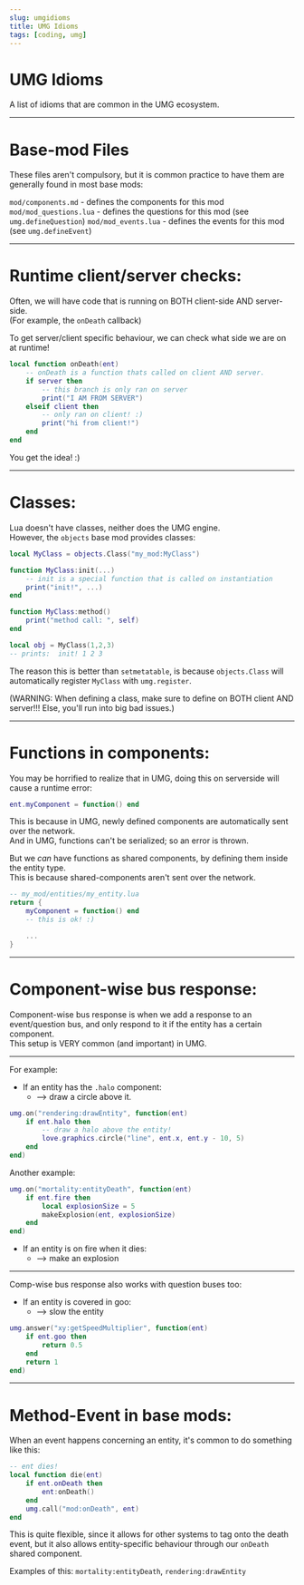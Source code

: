```yaml
---
slug: umgidioms
title: UMG Idioms
tags: [coding, umg]
---
```


# UMG Idioms
A list of idioms that are common in the UMG ecosystem.

<!--truncate-->

------------------

# Base-mod Files
These files aren't compulsory, but it is common practice to have them are generally found in most base mods:

`mod/components.md` - defines the components for this mod
`mod/mod_questions.lua` - defines the questions for this mod (see `umg.defineQuestion`)
`mod/mod_events.lua` - defines the events for this mod (see `umg.defineEvent`)


------------------

# Runtime client/server checks:
Often, we will have code that is running on BOTH client-side AND server-side.<br/>
(For example, the `onDeath` callback)

To get server/client specific behaviour, we can check what side we are on at runtime!
```lua
local function onDeath(ent)
    -- onDeath is a function thats called on client AND server.
    if server then
        -- this branch is only ran on server
        print("I AM FROM SERVER")
    elseif client then
        -- only ran on client! :)
        print("hi from client!")
    end
end
```
You get the idea! :)

------------------

# Classes:
Lua doesn't have classes, neither does the UMG engine.<br/>
However, the `objects` base mod provides classes:
```lua
local MyClass = objects.Class("my_mod:MyClass")

function MyClass:init(...)
    -- init is a special function that is called on instantiation
    print("init!", ...)
end

function MyClass:method()
    print("method call: ", self)
end

local obj = MyClass(1,2,3)
-- prints:  init! 1 2 3
```
The reason this is better than `setmetatable`, is because `objects.Class` 
will automatically register `MyClass` with `umg.register`.

(WARNING: When defining a class, make sure to define on BOTH client AND server!!!
Else, you'll run into big bad issues.)


------------------

# Functions in components:
You may be horrified to realize that in UMG, doing this on serverside will cause a runtime error:
```lua
ent.myComponent = function() end
```
This is because in UMG, newly defined components are automatically sent over the network.<br/>
And in UMG, functions can't be serialized; so an error is thrown.

But we *can* have functions as shared components, by defining them inside the entity type.<br/>
This is because shared-components aren't sent over the network.
```lua
-- my_mod/entities/my_entity.lua
return {
    myComponent = function() end
    -- this is ok! :)

    ...
}
```

--------------------


# Component-wise bus response:
Component-wise bus response is when we add a response to an event/question bus, and only respond to it if the entity has a certain component.<br/>
This setup is VERY common (and important) in UMG.

-----------------

For example:
- If an entity has the `.halo` component:
    - --> draw a circle above it.
```lua
umg.on("rendering:drawEntity", function(ent)
    if ent.halo then
        -- draw a halo above the entity!
        love.graphics.circle("line", ent.x, ent.y - 10, 5)
    end
end)
```

Another example:
```lua
umg.on("mortality:entityDeath", function(ent)
    if ent.fire then
        local explosionSize = 5
        makeExplosion(ent, explosionSize)
    end
end)
```
- If an entity is on fire when it dies:
    - --> make an explosion

--------------

Comp-wise bus response also works with question buses too:
- If an entity is covered in goo:
    - --> slow the entity
```lua
umg.answer("xy:getSpeedMultiplier", function(ent)
    if ent.goo then
        return 0.5
    end
    return 1
end)
```


-----------------

# Method-Event in base mods:
When an event happens concerning an entity, it's common to do something like this:
```lua
-- ent dies!
local function die(ent)
    if ent.onDeath then
        ent:onDeath()
    end
    umg.call("mod:onDeath", ent)
end
```

This is quite flexible, since it allows for other systems to tag onto the death event, but it also allows entity-specific behaviour through our `onDeath` shared component.

Examples of this: `mortality:entityDeath`, `rendering:drawEntity`


